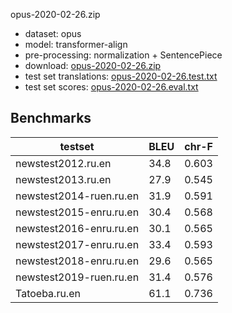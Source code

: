 opus-2020-02-26.zip

* dataset: opus
* model: transformer-align
* pre-processing: normalization + SentencePiece
* download: [opus-2020-02-26.zip](https://object.pouta.csc.fi/OPUS-MT-models/ru-en/opus-2020-02-26.zip)
* test set translations: [opus-2020-02-26.test.txt](https://object.pouta.csc.fi/OPUS-MT-models/ru-en/opus-2020-02-26.test.txt)
* test set scores: [opus-2020-02-26.eval.txt](https://object.pouta.csc.fi/OPUS-MT-models/ru-en/opus-2020-02-26.eval.txt)

## Benchmarks

| testset               | BLEU  | chr-F |
|-----------------------|-------|-------|
| newstest2012.ru.en 	| 34.8 	| 0.603 |
| newstest2013.ru.en 	| 27.9 	| 0.545 |
| newstest2014-ruen.ru.en 	| 31.9 	| 0.591 |
| newstest2015-enru.ru.en 	| 30.4 	| 0.568 |
| newstest2016-enru.ru.en 	| 30.1 	| 0.565 |
| newstest2017-enru.ru.en 	| 33.4 	| 0.593 |
| newstest2018-enru.ru.en 	| 29.6 	| 0.565 |
| newstest2019-ruen.ru.en 	| 31.4 	| 0.576 |
| Tatoeba.ru.en 	| 61.1 	| 0.736 |

